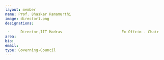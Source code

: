 ```yaml
---
layout: member
name: Prof. Bhaskar Ramamurthi
image: director1.png
designations:  

 -     Director,IIT Madras                           Ex Offcio - Chair of the Council
area:
bio:
email:
type: Governing-Council
---
```

